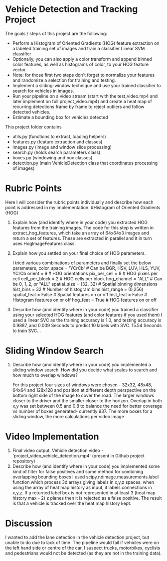 # Vehicle Detection and Tracking Project

The goals / steps of this project are the following:

- Perform a Histogram of Oriented Gradients (HOG) feature extraction on a labeled training set of images and train a classifier Linear SVM classifier
- Optionally, you can also apply a color transform and append binned color features, as well as histograms of color, to your HOG feature vector.
- Note: for those first two steps don't forget to normalize your features and randomize a selection for training and testing.
- Implement a sliding-window technique and use your trained classifier to search for vehicles in images.
- Run your pipeline on a video stream (start with the test_video.mp4 and later implement on full project_video.mp4) and create a heat map of recurring detections frame by frame to reject outliers and follow detected vehicles.
- Estimate a bounding box for vehicles detected

This project folder contains
- utils.py (functions to extract, loading helpers)
- features.py (feature extraction and classes)
- images.py (image and window slice processing)
- search.py (holds search parameters class)
- boxes.py (windowing and box classes)
- detection.py (main VehicleDetection class that coordinates processing of images)

# Rubric Points

Here I will consider the rubric points individually and describe how each point is addressed in my implementation.
#Histogram of Oriented Gradients (HOG)

1. Explain how (and identify where in your code) you extracted HOG features from the training images. 
    The code for this step is written in extract_hog_features, which take an array of 64x64x3 images and return a set of features. 
    These are extracted in parallel and it in turn uses HogImageFeatures class.

2. Explain how you settled on your final choice of HOG parameters.

   I tried various combinations of parameters and finally set the below parameters,
       color_space = 'YCrCb' # Can be BGR, HSV, LUV, HLS, YUV, YCrCb
       orient = 9  # HOG orientations
       pix_per_cell = 8 # HOG pixels per cell
       cell_per_block = 2 # HOG cells per block
       hog_channel = "ALL" # Can be 0, 1, 2, or "ALL"
       spatial_size = (32, 32) # Spatial binning dimensions
       hist_bins = 32    # Number of histogram bins
       hist_range = (0,256)
       spatial_feat = False # Spatial features on or off
       hist_feat = False # Histogram features on or off
       hog_feat = True # HOG features on or off
       
 3. Describe how (and identify where in your code) you trained a classifier using your selected HOG features (and color features if you used them)
    I used a linear SVC as the training accuracy is 1.0, and testing accuracy is 0.9887, and 0.009 Seconds to predict 10 labels with SVC.
    15.54 Seconds to train SVC...

 # Sliding Window Search
 1. Describe how (and identify where in your code) you implemented a sliding window search. 
    How did you decide what scales to search and how much to overlap windows?
    
    For this project four sizes of windows were chosen - 32x32, 48x48, 64x64 and 128x128 and position at different depth perspective on     the bottom right side of the image to cover the road. The larger windows closer to the driver and the smaller closer to the horizon.     Overlap in both x,y was set between 0.5 and 0.8 to balance the need for better coverage vs number of boxes generated- currently 937.     The more boxes for a sliding window, the more calculations per video image
    




    
# Video Implementation

1. Final video output, Vehicle detection video - 'project_video_vehicle_detection.mp4' (present in Github project repository)
2. Describe how (and identify where in your code) you implemented some kind of filter for false positives and some method for combining overlapping bounding boxes
I used scipy.ndimage.measurements.label function which process 3d arrays giving labels in x,y,z spaces. when using the array of heat map history as input, it labels connections in x,y,z. If a returned label box is not represented in at least 3 (heat map history max - 2) z planes then it is rejected as a false positive. The result is that a vehicle is tracked over the heat map history kept.

# Discussion
I wanted to add the lane detection in the vehicle detection project, but unable to do due to lack of time.
The pipeline would fail if vehicles were on the left hand side or centre of the car. I suspect trucks, motorbikes, cyclists and pedestrians would not be detected (as they are not in the training data).
